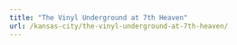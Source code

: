 ```yaml
---
title: "The Vinyl Underground at 7th Heaven"
url: /kansas-city/the-vinyl-underground-at-7th-heaven/
---
```

